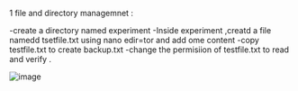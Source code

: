 1 file and directory managemnet :

-create a directory named experiment 
-Inside experiment ,creatd a file namedd tsetfile.txt using nano edir=tor and add ome content
-copy testfile.txt to create backup.txt
-change the permisiion of testfile.txt to read and verify .

![image](https://github.com/user-attachments/assets/a92053ca-16a1-4952-b6bc-7088a1673b03)

